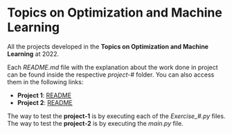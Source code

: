 # Topics on Optimization and Machine Learning

All the projects developed in the **Topics on Optimization and Machine Learning** at 2022.

Each *README.md* file with the explanation about the work done in project can be found inside the respective *project-#* folder. You can also access them in the following links:

- **Project 1**: [README](project-1/README.md)
- **Project 2**: [README](project-2/README.md)

The way to test the **project-1** is by executing each of the *Exercise_#.py* files.
The way to test the **project-2** is by executing the *main.py* file.



